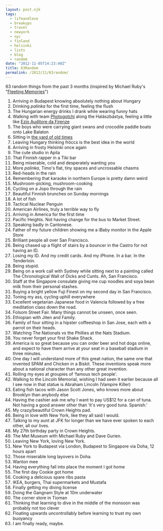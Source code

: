 ```yaml
---
layout: post.njk
tags:
  - lifeandlove
  - breakups
  - travel
  - newyork
  - nyc
  - finland
  - helsinki
  - lists
  - blog
  - random
date: "2012-11-05T14:23:40Z"
title: 63Random
permalink: /2012/11/63random/
---
```


63 random things from the past 3 months (inspired by Michael Ruby's "[Fleeting Memories](http://www.uglyducklingpresse.org/WEBBOOK-RUBY/FLEETING-MEMORIES.html)")

  1. Arriving in Budapest knowing absolutely nothing about Hungary
  2. Drinking _palinka_ for the first time, feeling the flush
  3. The Hungarian energy drinks I drank while wearing funny hats
  4. Walking with team [Photogotchi](http://photogotchi.com) along the Halászbástya, feeling a little like [Ezio Auditore da Firenze](http://assassinscreed.wikia.com/wiki/Ezio_Auditore_da_Firenze)
  5. The boys who were carrying giant swans and crocodile paddle boats onto Lake Balaton
  6. Sitting in [the yard of old times](http://www.tihanyinfo.com/en/Tihany/Catering_in_Tihany.html)
  7. Leaving Hungary thinking fröccs is the best idea in the world
  8. Arriving in frosty Helsinki once again
  9. The cute studio in Apila
 10. That Finnish rapper in a Tiki bar
 11. Being miserable, cold and desperately wanting you
 12. More _palinka_, Timo's flat, tiny spaces and uncrossable chasms
 13. Red-heads in the rain
 14. Remembering that karaoke in northern Europe is pretty damn weird
 15. Mushroom-picking, mushroom-cooking
 16. Cycling on a Jopo through the rain
 17. Beautiful Finnish brunches on Sunday mornings
 18. A lot of fish
 19. Tactical Nuclear Penguin
 20. American Airlines, truly a terrible way to fly
 21. Arriving in America for the first time
 22. Pacific Heights. Not having change for the bus to Market Street.
 23. Speaking badly in Cantonese.
 24. Father of my future children showing me a iBaby monitor in the Apple Store
 25. Brilliant people all over San Francisco.
 26. Being chased up a flight of stairs by a bouncer in the Castro for not having an ID.
 27. Losing my ID. And my credit cards. And my iPhone. In a bar. In the Tenderloin.
 28. Being stupid.
 29. Being on a work call with Sydney while sitting next to a painting called The Chronological Wall of Dicks and Cunts. Ah, San Francisco.
 30. Staff at the Singapore consulate giving me cup noodles and soya bean milk from their personal stashes.
 31. Buying a bright yellow Fuji Finest on my second day in San Francisco.
 32. Toning my ass, cycling uphill everywhere
 33. Excellent vegetarian Japanese food in Valencia followed by a free meditation class down the road.
 34. Folsom Street Fair. Many things cannot be unseen, once seen.
 35. Ethiopian with Jiten and Family.
 36. Family of four sitting in a hipster coffeeshop in San Jose, each with a parrot on their heads.
 37. Watching The Nationals vs the Phillies at the Nats Stadium.
 38. You never forget your first Shake Shack.
 39. America is so great because you can order beer and hot dogs online, and expect to have them arrive at your seat in a baseball stadium in three minutes.
 40. One day I will understand more of this great nation, the same one that invented SPAM and Chicken in a Biskit. These inventions speak more about a national character than any other great invention.
 41. Rolling my eyes at groupies of &#8216;famous tech people'.
 42. Walking to the Lincoln Memorial, wishing I had seen it earlier because all I see now in that statue is Abraham Lincoln (Vampire Killer)
 43. Eating fish tacos with Jason Scott Jones, who knows more about Brooklyn than anybody else
 44. Having the cashier ask me why I want to pay US$12 for a can of tuna. Not having a good answer other than &#8216;it's very good tuna. Spanish.'
 45. My crazy/beautiful Crown Heights pad.
 46. Being in love with New York, like they all said I would.
 47. Talking to my aunt at JFK for longer than we have ever spoken to each other, all our lives.
 48. My 27th birthday party in Crown Heights.
 49. The Met Museum with Michael Ruby and Dave Gurien.
 50. Leaving New York, loving New York.
 51. New York to Budapest via London, Budapest to Singapore via Doha, 12 hours apart
 52. Those miserable long layovers in Doha.
 53. Wanton mee
 54. Having everything fall into place the moment I got home
 55. The first day Cookie got home
 56. Cooking a delicious spare ribs pasta
 57. IKEA, burgers, Thai supermarkets and Mustafa
 58. Finally getting my diving license
 59. Doing the Gangnam Style at 10m underwater
 60. The corner store in Tioman
 61. Thinking that learning to dive in the middle of the monsoon was probably not too clever
 62. Floating upwards uncontrollably before learning to trust my own buoyancy
 63. I am finally ready, maybe.
